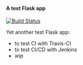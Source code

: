 #### A test Flask app

[![Build Status](https://travis-ci.org/rn4ir/flask-gunicorn-demo.svg?branch=master)](https://travis-ci.org/rn4ir/flask-gunicorn-demo)  
  
Yet another test Flask app:  
- to test CI with Travis-CI    
- to test CI/CD with Jenkins  
- *wip*
